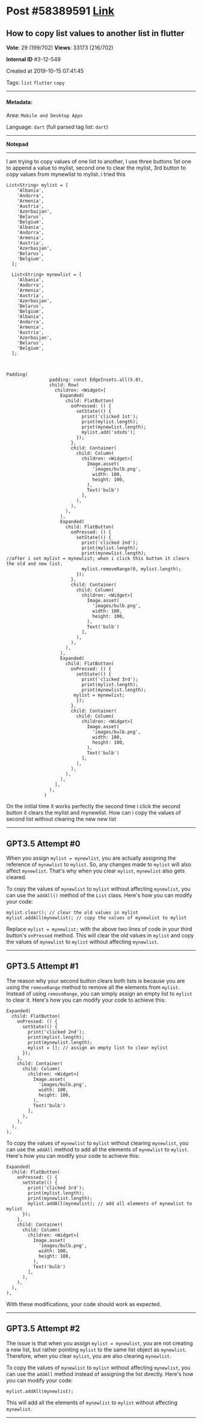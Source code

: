 
# Post \#58389591 [Link](https://stackoverflow.com/questions/58389591/)

## How to copy list values to another list in flutter

**Vote**: 29 (199/702) **Views**: 33173 (216/702) 

**Internal ID** \#3-12-549

Created at 2019-10-15 07:41:45

Tags: `list` `flutter` `copy`

----------

#### Metadata:

Area: `Mobile and Desktop Apps`

Language: `dart` (full parsed tag list: `dart`)

----------

**Notepad**


----------

I am trying to copy values of one list to another,
I use three buttons 1st one to append a value to mylist, second one to clear the mylist, 3rd button to copy values from mynewlist to mylist.
i tried this
```
List<String> mylist = [
    'Albania',
    'Andorra',
    'Armenia',
    'Austria',
    'Azerbaijan',
    'Belarus',
    'Belgium',
    'Albania',
    'Andorra',
    'Armenia',
    'Austria',
    'Azerbaijan',
    'Belarus',
    'Belgium',
  ];

  List<String> mynewlist = [
    'Albania',
    'Andorra',
    'Armenia',
    'Austria',
    'Azerbaijan',
    'Belarus',
    'Belgium',
    'Albania',
    'Andorra',
    'Armenia',
    'Austria',
    'Azerbaijan',
    'Belarus',
    'Belgium',
  ];



Padding(
                padding: const EdgeInsets.all(5.0),
                child: Row(
                  children: <Widget>[
                    Expanded(
                      child: FlatButton(
                        onPressed: () {
                          setState(() {
                            print('clicked 1st');
                            print(mylist.length);
                            print(mynewlist.length);
                            mylist.add('sdsds');
                          });
                        },
                        child: Container(
                          child: Column(
                            children: <Widget>[
                              Image.asset(
                                'images/bulb.png',
                                width: 100,
                                height: 100,
                              ),
                              Text('bulb')
                            ],
                          ),
                        ),
                      ),
                    ),
                    Expanded(
                      child: FlatButton(
                        onPressed: () {
                          setState(() {
                            print('clicked 2nd');
                            print(mylist.length);
                            print(mynewlist.length);
//after i set mylist = mynewlist; when i click this button it clears the old and new list.
                            mylist.removeRange(0, mylist.length);
                          });
                        },
                        child: Container(
                          child: Column(
                            children: <Widget>[
                              Image.asset(
                                'images/bulb.png',
                                width: 100,
                                height: 100,
                              ),
                              Text('bulb')
                            ],
                          ),
                        ),
                      ),
                    ),
                    Expanded(
                      child: FlatButton(
                        onPressed: () {
                          setState(() {
                            print('clicked 3rd');
                            print(mylist.length);
                            print(mynewlist.length);
                         mylist = mynewlist;
                          });
                        },
                        child: Container(
                          child: Column(
                            children: <Widget>[
                              Image.asset(
                                'images/bulb.png',
                                width: 100,
                                height: 100,
                              ),
                              Text('bulb')
                            ],
                          ),
                        ),
                      ),
                    ),
                  ],
                ),
              )
```

On the initial time it works perfectly the second time i click the second button it clears the mylist and mynewlist.
How can i copy the values of second list without clearing the new new list


----------
        
## GPT3.5 Attempt \#0

When you assign `mylist = mynewlist`, you are actually assigning the reference of `mynewlist` to `mylist`. So, any changes made to `mylist` will also affect `mynewlist`. That's why when you clear `mylist`, `mynewlist` also gets cleared.

To copy the values of `mynewlist` to `mylist` without affecting `mynewlist`, you can use the `addAll()` method of the `List` class. Here's how you can modify your code:

```
mylist.clear(); // clear the old values in mylist
mylist.addAll(mynewlist); // copy the values of mynewlist to mylist
```

Replace `mylist = mynewlist;` with the above two lines of code in your third button's `onPressed` method. This will clear the old values in `mylist` and copy the values of `mynewlist` to `mylist` without affecting `mynewlist`.

--------

## GPT3.5 Attempt \#1

The reason why your second button clears both lists is because you are using the `removeRange` method to remove all the elements from `mylist`. Instead of using `removeRange`, you can simply assign an empty list to `mylist` to clear it. Here's how you can modify your code to achieve this:

```
Expanded(
  child: FlatButton(
    onPressed: () {
      setState(() {
        print('clicked 2nd');
        print(mylist.length);
        print(mynewlist.length);
        mylist = []; // assign an empty list to clear mylist
      });
    },
    child: Container(
      child: Column(
        children: <Widget>[
          Image.asset(
            'images/bulb.png',
            width: 100,
            height: 100,
          ),
          Text('bulb')
        ],
      ),
    ),
  ),
),
```

To copy the values of `mynewlist` to `mylist` without clearing `mynewlist`, you can use the `addAll` method to add all the elements of `mynewlist` to `mylist`. Here's how you can modify your code to achieve this:

```
Expanded(
  child: FlatButton(
    onPressed: () {
      setState(() {
        print('clicked 3rd');
        print(mylist.length);
        print(mynewlist.length);
        mylist.addAll(mynewlist); // add all elements of mynewlist to mylist
      });
    },
    child: Container(
      child: Column(
        children: <Widget>[
          Image.asset(
            'images/bulb.png',
            width: 100,
            height: 100,
          ),
          Text('bulb')
        ],
      ),
    ),
  ),
),
``` 

With these modifications, your code should work as expected.

--------

## GPT3.5 Attempt \#2

The issue is that when you assign `mylist = mynewlist`, you are not creating a new list, but rather pointing `mylist` to the same list object as `mynewlist`. Therefore, when you clear `mylist`, you are also clearing `mynewlist`.

To copy the values of `mynewlist` to `mylist` without affecting `mynewlist`, you can use the `addAll` method instead of assigning the list directly. Here's how you can modify your code:

```
mylist.addAll(mynewlist);
```

This will add all the elements of `mynewlist` to `mylist` without affecting `mynewlist`.

--------
